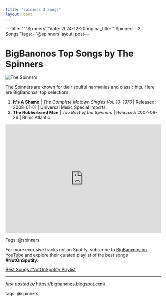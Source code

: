 ```yaml
---
title: "spinners 2 songs"
layout: post
---
```

---title: "' 'Spinners''"date: 2024-12-20original_title: "'Spinners - 2 Songs'"tags:  - '@spinners'layout: post---<h1>BigBanonos Top Songs by The Spinners</h1><img src="https://m.media-amazon.com/images/I/6152H3PZ57L._UF1000,1000_QL80_.jpg" alt="The Spinners"> <p>The Spinners are known for their soulful harmonies and classic hits. Here are BigBanonos' top selections:</p> <ol> <li><strong>It's A Shame</strong> | <em>The Complete Motown Singles Vol. 10: 1970</em> | Released: 2008-01-01 | Universal Music Special Imports</li> <li><strong>The Rubberband Man</strong> | <em>The Best of the Spinners</em> | Released: 2007-06-26 | Rhino Atlantic</li></ol> <div> <iframe src="https://open.spotify.com/embed/playlist/4RuJWzeO0WQZxpA2L5RCOd?utm_source=generator" width="100%" height="352" frameborder="0" allow="autoplay; clipboard-write; encrypted-media; fullscreen; picture-in-picture" loading="lazy"></iframe></div><p>Tags: @spinners</p><!--Subscribe and Playlist Links--><div>    <p>For more exclusive tracks not on Spotify, subscribe to <a href="https://www.youtube.com/@BigBanonos" target="_blank">BigBanonos on YouTube</a> and explore their curated playlist of the best songs <strong>#NotOnSpotify</strong>.</p>    <p><a href="https://www.youtube.com/playlist?list=PLtuNtuTatqI0kFahUCbtbfenC_ET5O_tr" target="_blank">Best Songs #NotOnSpotify Playlist<br /></a></p></div><hr /><p><em>first posted by</em> <a href="https://bigbanonos.blogspot.com/" rel="noopener" target="_new">https://bigbanonos.blogspot.com/</a></p><p>tags: @spinners,</p>